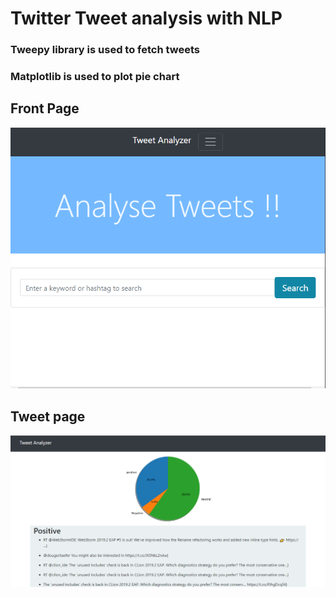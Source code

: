 # Twitter Tweet analysis with NLP
### Tweepy library is used to fetch tweets 
### Matplotlib is used to plot pie chart


## Front Page
![ Front Page](f.PNG)

## Tweet page
![Tweet page](t.PNG)
